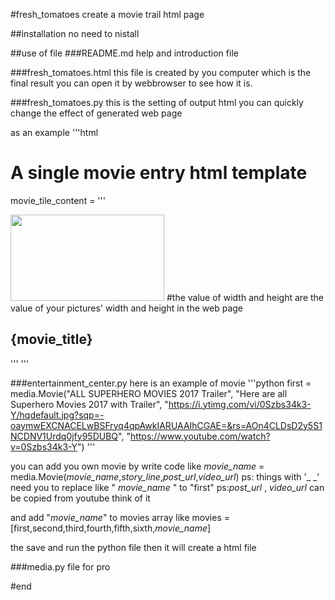 #fresh_tomatoes
create a movie trail html page

##installation
no need to nistall

##use of file
###README.md
help and introduction file

###fresh_tomatoes.html
this file is created by you computer which is the final result
you can open it by webbrowser to see how it is.

###fresh_tomatoes.py
this is the setting of output html you can quickly change the effect of generated web page

as an example
'''html

# A single movie entry html template
movie_tile_content = '''
<div class="col-md-6 col-lg-4 movie-tile text-center" data-trailer-youtube-id="{trailer_youtube_id}" data-toggle="modal" data-target="#trailer">
    <img src="{poster_image_url}" width="246" height="138">     #the value of width and height  are the value of your pictures' width and height in the web page
    <h2>{movie_title}</h2>
</div>
'''
'''

###entertainment_center.py
here is an example of movie 
'''python
first = media.Movie("ALL SUPERHERO MOVIES 2017 Trailer",
                        "Here are all Superhero Movies 2017 with Trailer",
                        "https://i.ytimg.com/vi/0Szbs34k3-Y/hqdefault.jpg?sqp=-oaymwEXCNACELwBSFryq4qpAwkIARUAAIhCGAE=&rs=AOn4CLDsD2y5S1NCDNV1Urdq0jfy95DUBQ",
                        "https://www.youtube.com/watch?v=0Szbs34k3-Y")
'''


you can add you own movie by write code like
_movie_name_ = media.Movie(_movie_name_,_story_line_,_post_url_,_video_url_)
	ps: things with '_ _' need you to replace   like " _movie_name_ "  to "first"
	ps:_post_url_  , _video_url_  can be copied from youtube  think of it
	
and add "_movie_name_"  to movies array like
movies = [first,second,third,fourth,fifth,sixth,_movie_name_]

the save and run the python file then it will create a html file

###media.py
 file for pro
 
#end












